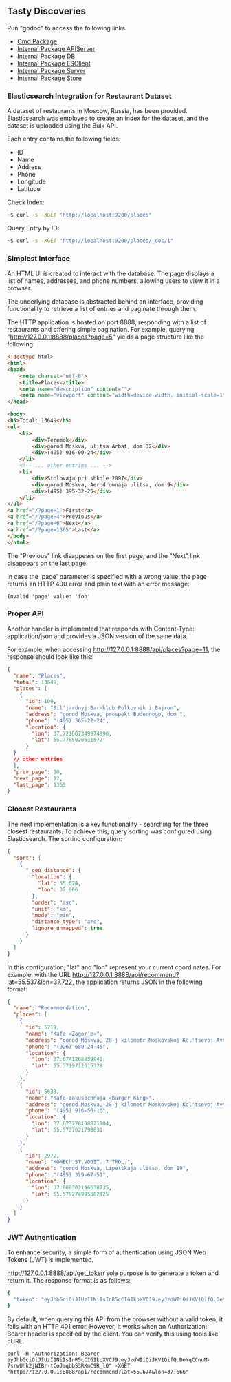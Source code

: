 ## Tasty Discoveries

Run "godoc" to access the following links.
- [Cmd Package](http://localhost:6060/pkg/main/cmd/app/)
- [Internal Package APIServer](http://localhost:6060/pkg/main/internal/app/apiserver)
- [Internal Package DB](http://localhost:6060/pkg/main/internal/app/db)
- [Internal Package ESClient](http://localhost:6060/pkg/main/internal/app/esclient)
- [Internal Package Server](http://localhost:6060/pkg/main/internal/app/server)
- [Internal Package Store](http://localhost:6060/pkg/main/internal/app/store)


### Elasticsearch Integration for Restaurant Dataset

A dataset of restaurants in Moscow, Russia, has been provided.
Elasticsearch was employed to create an index for the dataset,
and the dataset is uploaded using the Bulk API.

Each entry contains the following fields:

- ID
- Name
- Address
- Phone
- Longitude
- Latitude

Check Index:

```bash
~$ curl -s -XGET "http://localhost:9200/places"
```

Query Entry by ID:

```bash
~$ curl -s -XGET "http://localhost:9200/places/_doc/1"
```

### Simplest Interface

An HTML UI is created to interact with the database.
The page displays a list of names, addresses, and phone numbers, allowing users to view it in a browser.

The underlying database is abstracted behind an interface,
providing functionality to retrieve a list of entries and paginate through them.

The HTTP application is hosted on port 8888,
responding with a list of restaurants and offering simple pagination.
For example, querying "http://127.0.0.1:8888/places?page=5" yields a page structure like the following:

```html
<!doctype html>
<html>
<head>
    <meta charset="utf-8">
    <title>Places</title>
    <meta name="description" content="">
    <meta name="viewport" content="width=device-width, initial-scale=1">
</head>

<body>
<h5>Total: 13649</h5>
<ul>
    <li>
        <div>Teremok</div>
        <div>gorod Moskva, ulitsa Arbat, dom 32</div>
        <div>(495) 916-00-24</div>
    </li>
    <!-- ... other entries ... -->
    <li>
        <div>Stolovaja pri shkole 2097</div>
        <div>gorod Moskva, Aerodromnaja ulitsa, dom 9</div>
        <div>(495) 395-32-25</div>
    </li>
</ul>
<a href="/?page=1">First</a>
<a href="/?page=4">Previous</a>
<a href="/?page=6">Next</a>
<a href="/?page=1365">Last</a>
</body>
</html>
```

The "Previous" link disappears on the first page, and the "Next" link disappears on the last page.

In case the 'page' parameter is specified with a wrong value,
the page returns an HTTP 400 error and plain text with an error message:

```
Invalid 'page' value: 'foo'
```

### Proper API

Another handler is implemented that responds with Content-Type: application/json
and provides a JSON version of the same data.

For example, when accessing http://127.0.0.1:8888/api/places?page=11, the response should look like this:

```json
{
  "name": "Places",
  "total": 13649,
  "places": [
    {
      "id": 100,
      "name": "Bil'jardnyj Bar-klub Polkovnik i Bajron",
      "address": "gorod Moskva, prospekt Budennogo, dom ",
      "phone": "(495) 365-22-24",
      "location": {
        "lon": 37.721607349974896,
        "lat": 55.7785020631572
      }
  }
  // other entries
  ],
  "prev_page": 10,
  "next_page": 12,
  "last_page": 1365
}
```

### Closest Restaurants

The next implementation is a key functionality - searching for the three closest restaurants.
To achieve this, query sorting was configured using Elasticsearch.
The sorting configuration:

```json
{
  "sort": [
    {
      "_geo_distance": {
        "location": {
          "lat": 55.674,
          "lon": 37.666
        },
        "order": "asc",
        "unit": "km",
        "mode": "min",
        "distance_type": "arc",
        "ignore_unmapped": true
      }
    }
  ]
}
```

In this configuration, "lat" and "lon" represent your current coordinates. 
For example, with the URL http://127.0.0.1:8888/api/recommend?lat=55.537&lon=37.722, 
the application returns JSON in the following format:

```json
{
  "name": "Recommendation",
  "places": [
    {
      "id": 5719,
      "name": "Kafe «Zagor'e»",
      "address": "gorod Moskva, 28-j kilometr Moskovskoj Kol'tsevoj Avtodorogi, vladenie 7",
      "phone": "(926) 680-24-45",
      "location": {
        "lon": 37.6741268859941,
        "lat": 55.5719712615328
      }
    },
    {
      "id": 5633,
      "name": "Kafe-zakusochnaja «Burger King»",
      "address": "gorod Moskva, 28-j kilometr Moskovskoj Kol'tsevoj Avtodorogi, vladenie 2",
      "phone": "(495) 916-56-16",
      "location": {
        "lon": 37.673778198821104,
        "lat": 55.5727021798031
      }
    },
    {
      "id": 2972,
      "name": "KONECh.ST.VODIT. 7 TROL.",
      "address": "gorod Moskva, Lipetskaja ulitsa, dom 19",
      "phone": "(495) 329-67-51",
      "location": {
        "lon": 37.686302196638735,
        "lat": 55.579274995602425
      }
    }
  ]
}
```

### JWT Authentication

To enhance security, a simple form of authentication using JSON Web Tokens (JWT) is implemented.

http://127.0.0.1:8888/api/get_token sole purpose is to generate a token and return it. 
The response format is as follows:

```bash
{
  "token": "eyJhbGciOiJIUzI1NiIsInR5cCI6IkpXVCJ9.eyJzdWIiOiJKV1QifQ.DeYqCCnuM-7srwUhk2jNIBr-tCoJmqbbS3RKmC9R_lQ"
}
```

By default, when querying this API from the browser without a valid token, it fails with an HTTP 401 error.
However, it works when an Authorization: Bearer header is specified by the client.
You can verify this using tools like cURL.

```
curl -H "Authorization: Bearer eyJhbGciOiJIUzI1NiIsInR5cCI6IkpXVCJ9.eyJzdWIiOiJKV1QifQ.DeYqCCnuM-7srwUhk2jNIBr-tCoJmqbbS3RKmC9R_lQ" -XGET "http://127.0.0.1:8888/api/recommend?lat=55.674&lon=37.666"
```
